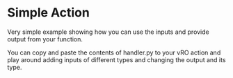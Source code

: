 # Simple Action

Very simple example showing how you can use the inputs and provide output from your function.

You can copy and paste the contents of handler.py to your vRO action and play around adding inputs of different types and changing the output and its type.